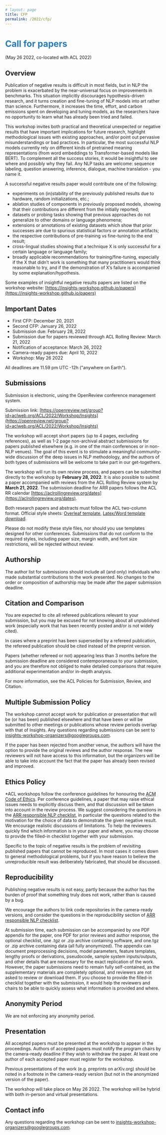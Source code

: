 ```yaml
---
# layout: page
title: CFP
permalink: /2022/cfp/
---
```


# <span style="color:#267CB9"> Call for papers </span>
<!-- First Call For Papers: The Third Workshop on Insights from Negative Results (May 26 or 27 2022, co-located with ACL 2022)-->
(May 26 2022, co-located with ACL 2022)

## Overview

Publication of negative results is difficult in most fields, but in NLP the problem is exacerbated by the near-universal focus on improvements in benchmarks. This situation implicitly discourages hypothesis-driven research, and it turns creation and fine-tuning of NLP models into art rather than science. Furthermore, it increases the time, effort, and carbon emissions spent on developing and tuning models, as the researchers have no opportunity to learn what has already been tried and failed.

This workshop invites both practical and theoretical unexpected or negative results that have important implications for future research, highlight methodological issues with existing approaches, and/or point out pervasive misunderstandings or bad practices. In particular, the most successful NLP models currently rely on different kinds of pretrained meaning representations (from word embeddings to Transformer-based models like BERT). To complement all the success stories, it would be insightful to see where and possibly why they fail. Any NLP tasks are welcome: sequence labeling, question answering, inference, dialogue, machine translation - you name it.

A successful negative results paper would contribute one of the following:

* experiments on (in)stability of the previously published results due to hardware, random initializations, etc.;
* ablation studies of components in previously proposed models, showing that their contributions are different from the initially reported;
* datasets or probing tasks showing that previous approaches do not generalize to other domains or language phenomena;
* extensions or annotations of existing datasets which show that prior successes are due to spurious statistical factors or annotation artifacts;
* the respective contributions of pre-training vs fine-tuning to the end result;
* cross-lingual studies showing that a technique X is only successful for a certain language or language family;
* broadly applicable recommendations for training/fine-tuning, especially if the X that didn’t work is something that many practitioners would think reasonable to try, and if the demonstration of X’s failure is accompanied by some explanation/hypothesis.

Some examples of insightful negative results papers are listed on the workshop website:
[https://insights-workshop.github.io/papers](https://insights-workshop.github.io/papers)

## Important Dates

* First CFP: December 20, 2021
* Second CFP: January 26, 2022
* Submission due: February 28, 2022
* Submission due for papers reviewed through ACL Rolling Review: March 21, 2022
* Notification of acceptance: March 26, 2022
* Camera-ready papers due: April 10, 2022
* Workshop: May 26 2022

All deadlines are 11.59 pm UTC -12h ("anywhere on Earth").

## Submissions

Submission is electronic, using the OpenReview conference management system. 

Submission link: [https://openreview.net/group?id=aclweb.org/ACL/2022/Workshop/Insights](https://openreview.net/group?id=aclweb.org/ACL/2022/Workshop/Insights)

The workshop will accept short papers (up to 4 pages, excluding references), as well as 1-2 page non-archival abstract submissions for papers published elsewhere (e.g. in one of the main conferences or in non-NLP venues). The goal of this event is to stimulate a meaningful community-wide discussion of the deep issues in NLP methodology, and the authors of both types of submissions will be welcome to take part in our get-togethers. 

The workshop will run its own review process, and papers can be submitted directly to the workshop by **February 28, 2022**. It is also possible to submit a paper accompanied with reviews from the ACL Rolling Review system by **March 21, 2022**. The submission deadline for ARR papers follows the ACL RR calendar [https://aclrollingreview.org/dates](https://aclrollingreview.org/dates).

Both research papers and abstracts must follow the ACL two-column format.
Official style sheets: [Overleaf template](https://www.overleaf.com/read/crtcwgxzjskr), [Latex/Word template download](https://github.com/acl-org/ACLPUB/tree/master/templates).

Please do not modify these style files, nor should you use templates designed for other conferences. Submissions that do not conform to the required styles, including paper size, margin width, and font size restrictions, will be rejected without review.

## Authorship

The author list for submissions should include all (and only) individuals who made substantial contributions to the work presented. No changes to the order or composition of authorship may be made after the paper submission deadline.

## Citation and Comparison

You are expected to cite all refereed publications relevant to your submission, but you may be excused for not knowing about all unpublished work (especially work that has been recently posted and/or is not widely cited).

In cases where a preprint has been superseded by a refereed publication, the refereed publication should be cited instead of the preprint version.

Papers (whether refereed or not) appearing less than 3 months before the submission deadline are considered contemporaneous to your submission, and you are therefore not obliged to make detailed comparisons that require additional experimentation and/or in-depth analysis.

For more information, see the ACL Policies for Submission, Review, and Citation.

## Multiple Submission Policy 

The workshop cannot accept work for publication or presentation that will be (or has been) published elsewhere and that have been or will be submitted to other meetings or publications whose review periods overlap with that of Insights. Any questions regarding submissions can be sent to insights-workshop-organizers@googlegroups.com.

If the paper has been rejected from another venue, the authors will have the option to provide the original reviews and the author response. The new reviewers will not have access to this information, but the organizers will be able to take into account the fact that the paper has already been revised and improved.

## Ethics Policy

*ACL workshops follow the conference guidelines for honouring the [ACM Code of Ethics](https://www.acm.org/code-of-ethics). Per conference guidelines, a paper that may raise ethical issues needs to explicitly discuss them, and that discussion will be taken into account in the review process. We suggest considering the questions in the [ARR responsible NLP checklist](https://aclrollingreview.org/responsibleNLPresearch/), in particular the questions related to the motivation for the choice of data to demonstrate the given negative result. We encourage realistic discussions of limitations. To help the reviewers quickly find which information is in your paper and where, you may choose to provide the filled-in checklist together with your submission. 

Specific to the topic of negative results is the problem of revisiting published papers that cannot be reproduced. In most cases it comes down to general methodological problems, but if you have reason to believe the unreproducible result was deliberately fabricated, that should be discussed.

## Reproducibility

Publishing negative results is not easy, partly because the author has the burden of proof that something truly does not work, rather than is caused by a bug. 

We encourage the authors to link code repositories in the camera-ready versions, and consider the questions in the reproducibility section of [ARR responsible NLP checklist](https://aclrollingreview.org/responsibleNLPresearch/). 

At submission time, each submission can be accompanied by one PDF appendix for the paper, one PDF for prior reviews and author response, the optional checklist, one .tgz or .zip archive containing software, and one.tgz or .zip archive containing data (all fully anonymized). The appendix can document preprocessing decisions, model parameters, feature templates, lengthy proofs or derivations, pseudocode, sample system inputs/outputs, and other details that are necessary for the exact replication of the work. However, the paper submissions need to remain fully self-contained, as the supplementary materials are completely optional, and reviewers are not asked to review or download them. If you choose to provide the filled-in checklist together with the submission, it would help the reviewers and chairs to be able to quickly assess what information is provided and where.

## Anonymity Period

We are not enforcing any anonymity period.

## Presentation

All accepted papers must be presented at the workshop to appear in the proceedings. Authors of accepted papers must notify the program chairs by the camera-ready deadline if they wish to withdraw the paper. At least one author of each accepted paper must register for the workshop.

Previous presentations of the work (e.g. preprints on arXiv.org) should be noted in a footnote in the camera-ready version (but not in the anonymized version of the paper).

The workshop will take place on May 26 2022. The workshop will be hybrid with both in-person and virtual presentations.

## Contact info

Any questions regarding the workshop can be sent to [insights-workshop-organizers@googlegroups.com](mailto:insights-workshop-organizers@googlegroups.com).
